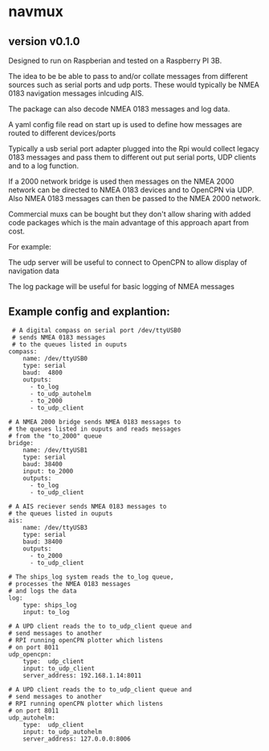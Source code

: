 # navmux

## version v0.1.0

Designed to run on Raspberian and tested on a Raspberry PI 3B.

The idea to be be able to pass to and/or collate messages from different sources such as serial ports and
udp ports.  These would typically be NMEA 0183 navigation messages inlcuding AIS.

The package can also decode NMEA 0183 messages and log data. 

A yaml config file read on start up is used to define how messages are routed to different devices/ports

Typically a usb serial port adapter plugged into the Rpi would collect legacy 0183 messages and pass them to different out put serial ports, UDP clients and to a log function.

If a 2000 network bridge is used then messages on the NMEA 2000 network can be directed to NMEA 0183 devices and to OpenCPN via UDP.  Also NMEA 0183 messages can then be passed to the NMEA 2000 network.

Commercial muxs can be bought but they don't allow sharing with added code packages which is the main advantage of this approach apart from cost. 

For example:

The udp server will be useful to connect to OpenCPN to allow display of navigation data

The log package will be useful for basic logging of NMEA messages

## Example config and explantion:
```
 # A digital compass on serial port /dev/ttyUSB0
 # sends NMEA 0183 messages
 # to the queues listed in ouputs
compass:
    name: /dev/ttyUSB0
    type: serial
    baud:  4800
    outputs:
      - to_log
      - to_udp_autohelm
      - to_2000
      - to_udp_client

# A NMEA 2000 bridge sends NMEA 0183 messages to
# the queues listed in ouputs and reads messages
# from the "to_2000" queue
bridge:
    name: /dev/ttyUSB1
    type: serial
    baud: 38400
    input: to_2000
    outputs:
      - to_log
      - to_udp_client

# A AIS reciever sends NMEA 0183 messages to
# the queues listed in ouputs
ais:
    name: /dev/ttyUSB3
    type: serial
    baud: 38400
    outputs:
      - to_2000
      - to_udp_client

# The ships_log system reads the to_log queue,
# processes the NMEA 0183 messages
# and logs the data
log:
    type: ships_log
    input: to_log

# A UPD client reads the to to_udp_client queue and
# send messages to another
# RPI running openCPN plotter which listens
# on port 8011
udp_opencpn:
    type:  udp_client
    input: to_udp_client 
    server_address: 192.168.1.14:8011

# A UPD client reads the to to_udp_client queue and
# send messages to another
# RPI running openCPN plotter which listens
# on port 8011
udp_autohelm:
    type:  udp_client
    input: to_udp_autohelm
    server_address: 127.0.0.0:8006
```



